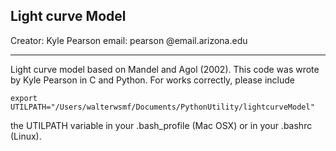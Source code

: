 Light curve Model 
---

Creator:	Kyle Pearson
email:		pearson @email.arizona.edu
___

Light curve model based on Mandel and Agol (2002). This code was wrote by
Kyle Pearson in C and Python. For works correctly, please include 

```
export UTILPATH="/Users/walterwsmf/Documents/PythonUtility/lightcurveModel"
```

the UTILPATH variable in your .bash_profile (Mac OSX) or in your .bashrc (Linux).
